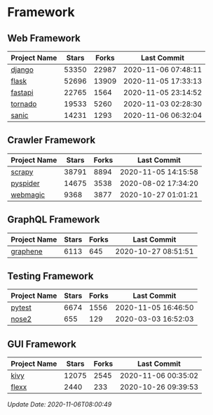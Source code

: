 # Framework

## Web Framework
| Project Name | Stars | Forks | Last Commit |
| ------------ | ----- | ----- | ----------- |
| [django](https://github.com/django/django) | 53350 | 22987 | 2020-11-06 07:48:11 |
| [flask](https://github.com/pallets/flask) | 52696 | 13909 | 2020-11-05 17:33:13 |
| [fastapi](https://github.com/tiangolo/fastapi) | 22765 | 1564 | 2020-11-05 23:14:52 |
| [tornado](https://github.com/tornadoweb/tornado) | 19533 | 5260 | 2020-11-03 02:28:30 |
| [sanic](https://github.com/huge-success/sanic) | 14231 | 1293 | 2020-11-06 06:32:04 |

## Crawler Framework
| Project Name | Stars | Forks | Last Commit |
| ------------ | ----- | ----- | ----------- |
| [scrapy](https://github.com/scrapy/scrapy) | 38791 | 8894 | 2020-11-05 14:15:58 |
| [pyspider](https://github.com/binux/pyspider) | 14675 | 3538 | 2020-08-02 17:34:20 |
| [webmagic](https://github.com/code4craft/webmagic) | 9368 | 3877 | 2020-10-27 01:01:21 |

## GraphQL Framework
| Project Name | Stars | Forks | Last Commit |
| ------------ | ----- | ----- | ----------- |
| [graphene](https://github.com/graphql-python/graphene) | 6113 | 645 | 2020-10-27 08:51:51 |

## Testing Framework
| Project Name | Stars | Forks | Last Commit |
| ------------ | ----- | ----- | ----------- |
| [pytest](https://github.com/pytest-dev/pytest) | 6674 | 1556 | 2020-11-05 16:46:50 |
| [nose2](https://github.com/nose-devs/nose2) | 655 | 129 | 2020-03-03 16:52:03 |

## GUI Framework
| Project Name | Stars | Forks | Last Commit |
| ------------ | ----- | ----- | ----------- |
| [kivy](https://github.com/kivy/kivy) | 12075 | 2545 | 2020-11-06 00:35:02 |
| [flexx](https://github.com/flexxui/flexx) | 2440 | 233 | 2020-10-26 09:39:53 |

*Update Date: 2020-11-06T08:00:49*
